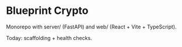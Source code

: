 ﻿# Blueprint Crypto

Monorepo with server/ (FastAPI) and web/ (React + Vite + TypeScript).

Today: scaffolding + health checks.
